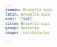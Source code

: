 ```yaml
---
common: Brucella suis
latin: Brucella suis
ncbi: '29461'
title: Brucella suis
group: Bacteria
image: .na.character

---
```

